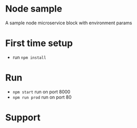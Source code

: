 # Node sample

A sample node microservice block with environment params

# First time setup

* run `npm install`

# Run

* `npm start` run on port 8000
* `npm run prod` run on port 80

# Support


